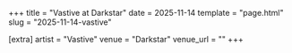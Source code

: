 +++
title = "Vastive at Darkstar"
date = 2025-11-14
template = "page.html"
slug = "2025-11-14-vastive"

[extra]
artist = "Vastive"
venue = "Darkstar"
venue_url = ""
+++
